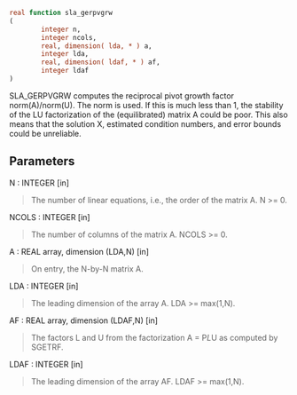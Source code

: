 ```fortran
real function sla_gerpvgrw
(
        integer n,
        integer ncols,
        real, dimension( lda, * ) a,
        integer lda,
        real, dimension( ldaf, * ) af,
        integer ldaf
)
```

SLA_GERPVGRW computes the reciprocal pivot growth factor
norm(A)/norm(U). The  norm is used. If this is
much less than 1, the stability of the LU factorization of the
(equilibrated) matrix A could be poor. This also means that the
solution X, estimated condition numbers, and error bounds could be
unreliable.

## Parameters
N : INTEGER [in]
> The number of linear equations, i.e., the order of the
> matrix A.  N >= 0.

NCOLS : INTEGER [in]
> The number of columns of the matrix A. NCOLS >= 0.

A : REAL array, dimension (LDA,N) [in]
> On entry, the N-by-N matrix A.

LDA : INTEGER [in]
> The leading dimension of the array A.  LDA >= max(1,N).

AF : REAL array, dimension (LDAF,N) [in]
> The factors L and U from the factorization
> A = P*L*U as computed by SGETRF.

LDAF : INTEGER [in]
> The leading dimension of the array AF.  LDAF >= max(1,N).
